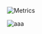 ![Metrics](https://metrics.lecoq.io/cxOrz?template=classic&base.header=0&base.activity=0&base.community=0&base.repositories=0&base.metadata=0&isocalendar=1&achievements=1&base=header%2C%20activity%2C%20community%2C%20repositories%2C%20metadata&base.indepth=false&base.hireable=false&isocalendar=false&isocalendar.duration=full-year&achievements=false&achievements.threshold=B&achievements.secrets=true&achievements.display=compact&achievements.limit=0&config.timezone=Asia%2FShanghai&config.display=large)

![aaa](https://github-readme-stats.vercel.app/api?username=cxOrz&show_icons=true&count_private=true)
